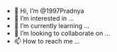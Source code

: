 - 👋 Hi, I’m @1997Pradnya
- 👀 I’m interested in ...
- 🌱 I’m currently learning ...
- 💞️ I’m looking to collaborate on ...
- 📫 How to reach me ...

<!---
1997Pradnya/1997Pradnya is a ✨ special ✨ repository because its `README.md` (this file) appears on your GitHub profile.
You can click the Preview link to take a look at your changes.
--->
